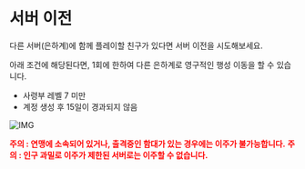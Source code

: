 # 서버 이전

 다른 서버(은하계)에 함께 플레이할 친구가 있다면 서버 이전을 시도해보세요.

아래 조건에 해당된다면, 1회에 한하여 다른 은하계로 영구적인 행성 이동을 할 수 있습니다.

- 사령부 레벨 7 미만
- 계정 생성 후 15일이 경과되지 않음

![IMG]()



<font color="red">**주의 : 연맹에 소속되어 있거나, 출격중인 함대가 있는 경우에는 이주가 불가능합니다.**</font>
<font color="red">**주의 : 인구 과밀로 이주가 제한된 서버로는 이주할 수 없습니다.**</font>